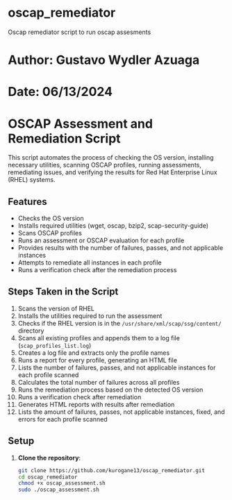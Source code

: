 # oscap_remediator
Oscap remediator script to run oscap assesments

# Author: Gustavo Wydler Azuaga

# Date: 06/13/2024

# OSCAP Assessment and Remediation Script

This script automates the process of checking the OS version, installing necessary utilities, scanning OSCAP profiles, running assessments, remediating issues, and verifying the results for Red Hat Enterprise Linux (RHEL) systems.

## Features

- Checks the OS version
- Installs required utilities (wget, oscap, bzip2, scap-security-guide)
- Scans OSCAP profiles
- Runs an assessment or OSCAP evaluation for each profile
- Provides results with the number of failures, passes, and not applicable instances
- Attempts to remediate all instances in each profile
- Runs a verification check after the remediation process

## Steps Taken in the Script

1. Scans the version of RHEL
2. Installs the utilities required to run the assessment
3. Checks if the RHEL version is in the `/usr/share/xml/scap/ssg/content/` directory
4. Scans all existing profiles and appends them to a log file (`scap_profiles_list.log`)
5. Creates a log file and extracts only the profile names
6. Runs a report for every profile, generating an HTML file
7. Lists the number of failures, passes, and not applicable instances for each profile scanned
8. Calculates the total number of failures across all profiles
9. Runs the remediation process based on the detected OS version
10. Runs a verification check after remediation
11. Generates HTML reports with results after remediation
12. Lists the amount of failures, passes, not applicable instances, fixed, and errors for each profile scanned

## Setup

1. **Clone the repository**: 
   ```bash
   git clone https://github.com/kurogane13/oscap_remediator.git
   cd oscap_remediator
   chmod +x oscap_assessment.sh
   sudo ./oscap_assessment.sh

